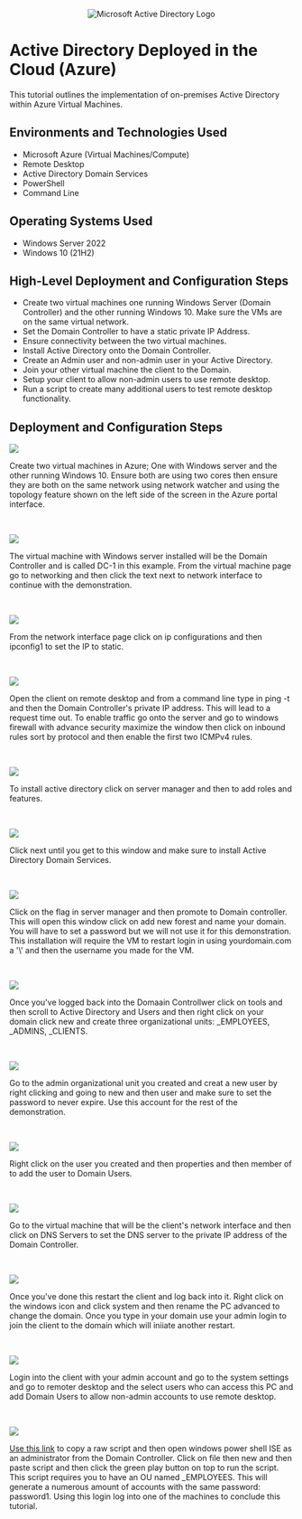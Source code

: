 <p align="center">
<img src="https://i.imgur.com/pU5A58S.png" alt="Microsoft Active Directory Logo"/>
</p>

<h1>Active Directory Deployed in the Cloud (Azure)</h1>
This tutorial outlines the implementation of on-premises Active Directory within Azure Virtual Machines.<br />



<h2>Environments and Technologies Used</h2>

- Microsoft Azure (Virtual Machines/Compute)
- Remote Desktop
- Active Directory Domain Services
- PowerShell
- Command Line

<h2>Operating Systems Used </h2>

- Windows Server 2022
- Windows 10 (21H2)

<h2>High-Level Deployment and Configuration Steps</h2>

- Create two virtual machines one running Windows Server (Domain Controller) and the other running Windows 10. Make sure the VMs are on the same virtual network.
- Set the Domain Controller to have a static private IP Address.
- Ensure connectivity between the two virtual machines. 
- Install Active Directory onto the Domain Controller.
- Create an Admin user and non-admin user in your Active Directory.
- Join your other virtual machine the client to the Domain.
- Setup your client to allow non-admin users to use remote desktop.
- Run a script to create many additional users to test remote desktop functionality.

<h2>Deployment and Configuration Steps</h2>

<p>
<img src="https://i.imgur.com/xiyEKiE.png"/>
</p>
<p>
Create two virtual machines in Azure; One with Windows server and the other running Windows 10. Ensure both are using two cores then ensure they are both on the same network using network watcher and using the topology feature shown on the left side of the screen in the Azure portal interface.
</p>
<br />

<p>
<img src="https://i.imgur.com/xNnthv2.png"/>
</p>
<p>
The virtual machine with Windows server installed will be the Domain Controller and is called DC-1 in this example. From the virtual machine page go to networking and then click the text next to network interface to continue with the demonstration.
</p>
<br />

<p>
<img src="https://i.imgur.com/i9Tk1uA.png"/>
</p>
<p>
From the network interface page click on ip configurations and then ipconfig1 to set the IP to static.
</p>
<br />

<p>
<img src="https://i.imgur.com/UquyD5f.png"/>
</p>
<p>
Open the client on remote desktop and from a command line type in ping -t and then the Domain Controller's private IP address. This will lead to a request time out. To enable traffic go onto the server and go to windows firewall with advance security maximize the window then click on inbound rules sort by protocol and then enable the first two ICMPv4 rules. 
</p>
<br />

<p>
<img src="https://i.imgur.com/omCtZl9.png"/>
</p>
<p>
To install active directory click on server manager and then to add roles and features.
</p>
<br />


<p>
<img src="https://i.imgur.com/2tFcTMb.png"/>
</p>
Click next until you get to this window and make sure to install Active Directory Domain Services.
<p>

<br />


<p>
<img src="https://i.imgur.com/Qf6W9N5.png"/>
</p>
<p>
Click on the flag in server manager and then promote to Domain controller. This will open this window click on add new forest and name your domain. You will have to set a password but we will not use it for this demonstration. This installation will require the VM to restart login in using yourdomain.com a '\' and then the username you made for the VM.
</p>
<br />


<p>
<img src="https://i.imgur.com/M9ivErk.png"/>
</p>
<p>
Once you've logged back into the Domaain Controllwer click on tools and then scroll to Active Directory and Users and then right click on your domain click new and create three organizational units: _EMPLOYEES, _ADMINS, _CLIENTS.
</p>
<br />


<p>
<img src="https://i.imgur.com/pmsijdP.png"/>
</p>
<p>
Go to the admin organizational unit you created and creat a new user by right clicking and going to new and then user and make sure to set the password to never expire. Use this account for the rest of the demonstration.
</p>
<br />

<p>
<img src="https://i.imgur.com/QJnNczQ.png"/>
</p>
Right click on the user you created and then properties and then member of to add the user to Domain Users.
<p>
</p>
<br />

<p>
<img src="https://i.imgur.com/8vzJHrK.png"/>
</p>
<p>
Go to the virtual machine that will be the client's network interface and then click on DNS Servers to set the DNS server to the private IP address of the Domain Controller.
</p>
<br />

<p>
<img src="https://i.imgur.com/We5DxP7.png"/>
</p>
<p>
Once you've done this restart the client and log back into it. Right click on the windows icon and click system and then rename the PC advanced to change the domain. Once you type in your domain use your admin login to join the client to the domain which will iniiate another restart.
</p>
<br />

<p>
<img src="https://i.imgur.com/0t5hCJs.png"/>
</p>
<p>
Login into the client with your admin account and go to the system settings and go to remoter desktop and the select users who can access this PC and add Domain Users to allow non-admin accounts to use remote desktop.
</p>
<br />

<p>
<img src="https://i.imgur.com/Am790Vu.png"/>
</p>
<p>
<a href="https://github.com/joshmadakor1/AD_PS/blob/master/Generate-Names-Create-Users.ps1
">Use this link</a> to copy a raw script and then open windows power shell ISE as an administrator from the Domain Controller. Click on file then new and then paste script and then click the green play button on top to run the script. This script requires you to have an OU named _EMPLOYEES. This will generate a numerous amount of accounts with the same password: password1. Using this login log into one of the machines to conclude this tutorial. 
</p>
<br />
